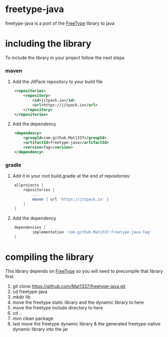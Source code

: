 # freetype-java

freetype-java is a port of the [FreeType](https://github.com/freetype/freetype) library to java

# including the library

To include the library in your project follow the next steps

### maven

1) Add the JitPack repository to your build file
```xml
	<repositories>
		<repository>
		    <id>jitpack.io</id>
		    <url>https://jitpack.io</url>
		</repository>
	</repositories>
```

2) Add the dependency
```xml
	<dependency>
	    <groupId>com.github.Mat1337</groupId>
	    <artifactId>freetype-java</artifactId>
	    <version>Tag</version>
	</dependency>
```

### gradle

1) Add it in your root build.gradle at the end of repositories:
```gradle
	allprojects {
		repositories {
			...
			maven { url 'https://jitpack.io' }
		}
	}
```
2) Add the dependency
```gradle
	dependencies {
	        implementation 'com.github.Mat1337:freetype-java:Tag'
	}
```

# compiling the library

This library depends on [FreeType](https://github.com/freetype/freetype) so you will need to precompile that library first

1) git clone https://github.com/Mat1337/freetype-java.git
2) cd freetype-java
3) mkdir lib
4) move the freetype static library and the dynamic library to here
5) move the freetype include directory to here
6) cd ..
7) mvn clean package
8) last move the freetype dynamic library & the generated freetype-native dynamic library into the jar
